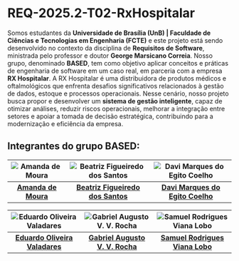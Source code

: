 # REQ-2025.2-T02-RxHospitalar

Somos estudantes da **Universidade de Brasília (UnB) | Faculdade de Ciências e Tecnologias em Engenharia (FCTE)** e este projeto está sendo desenvolvido no contexto da disciplina de **Requisitos de Software**, ministrada pelo professor e doutor **George Marsicano Correia**. Nosso grupo, denominado **BASED**, tem como objetivo aplicar conceitos e práticas de engenharia de software em um caso real, em parceria com a empresa **RX Hospitalar**. A RX Hospitalar é uma distribuidora de produtos médicos e oftalmológicos que enfrenta desafios significativos relacionados à gestão de dados, estoque e processos operacionais. Nesse cenário, nosso projeto busca propor e desenvolver um **sistema de gestão inteligente**, capaz de otimizar análises, reduzir riscos operacionais, melhorar a integração entre setores e apoiar a tomada de decisão estratégica, contribuindo para a modernização e eficiência da empresa.

## Integrantes do grupo BASED:
| ![Amanda de Moura](https://github.com/AmandaaMoura.png) | ![Beatriz Figueiredo dos Santos](https://github.com/BeatrizSants.png) | ![Davi Marques do Egito Coelho](https://github.com/daviegito.png) |
|:-------------------------------------------------------:|:-------------------------------------------------------------------:|:-----------------------------------------------------------------:|
| **[Amanda de Moura](https://github.com/AmandaaMoura)** | **[Beatriz Figueiredo dos Santos](https://github.com/BeatrizSants)** | **[Davi Marques do Egito Coelho](https://github.com/daviegito)** |

| ![Eduardo Oliveira Valadares](https://github.com/Tridudys.png) | ![Gabriel Augusto V. V. Rocha](https://github.com/gabrielaugusto23.png) | ![Samuel Rodrigues Viana Lobo](https://github.com/samuelvlobo.png) |
|:---------------------------------------------------------------:|:-----------------------------------------------------------------------:|:------------------------------------------------------------------:|
| **[Eduardo Oliveira Valadares](https://github.com/Tridudys)** | **[Gabriel Augusto V. V. Rocha](https://github.com/gabrielaugusto23)** | **[Samuel Rodrigues Viana Lobo](https://github.com/samuelvlobo)** |
